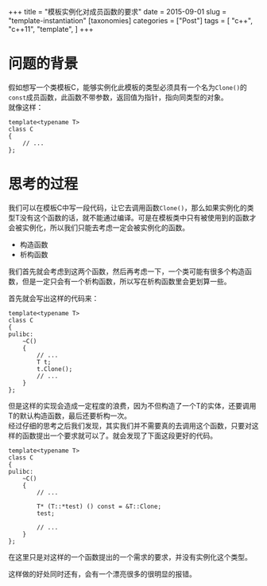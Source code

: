 +++
title = "模板实例化对成员函数的要求"
date = 2015-09-01
slug = "template-instantiation"
[taxonomies]
categories =  ["Post"]
tags = [
  "c++",
  "c++11",
  "template",
]
+++

<div class="article_content" id="article_contents_inner_4931453178" dir="ltr">
						<h1>问题的背景</h1>

<p>假如想写一个类模板C，能够实例化此模板的类型必须具有一个名为<code>Clone()</code>的<code>const</code>成员函数，此函数不带参数，返回值为指针，指向同类型的对象。 <br>
就像这样：</p>

<pre style="max-width: 1241px; overflow: auto;"><code>template&lt;typename T&gt;
class C
{
    // ...
};
</code></pre>

<h1>思考的过程</h1>

<p>我们可以在模板C中写一段代码，让它去调用函数<code>Clone()</code>，那么如果实例化的类型T没有这个函数的话，就不能通过编译。可是在模板类中只有被使用到的函数才会被实例化，所以我们只能去考虑一定会被实例化的函数。</p>

<ul><li>构造函数</li>
<li>析构函数</li>
</ul><p>我们首先就会考虑到这两个函数，然后再考虑一下，一个类可能有很多个构造函数，但是一定只会有一个析构函数，所以写在析构函数里会更划算一些。</p>

<p>首先就会写出这样的代码来：</p>

<pre style="max-width: 1241px; overflow: auto;"><code>template&lt;typename T&gt;
class C
{
pulibc:
    ~C()
    {
        // ...
        T t;
        t.Clone();
        // ...
    }
};
</code></pre>

<p>但是这样的实现会造成一定程度的浪费，因为不但构造了一个T的实体，还要调用T的默认构造函数，最后还要析构一次。 <br>
经过仔细的思考之后我们发现，其实我们并不需要真的去调用这个函数，只要对这样的函数提出一个要求就可以了。就会发现了下面这段更好的代码。</p>

<pre style="max-width: 1241px; overflow: auto;"><code>template&lt;typename T&gt;
class C
{
pulibc:
    ~C()
    {
        // ...

        T* (T::*test) () const = &amp;T::Clone;
        test;

        // ...
    }
};
</code></pre>

<p>在这里只是对这样的一个函数提出的一个需求的要求，并没有实例化这个类型。</p>

<p>这样做的好处同时还有，会有一个漂亮很多的很明显的报错。</p>